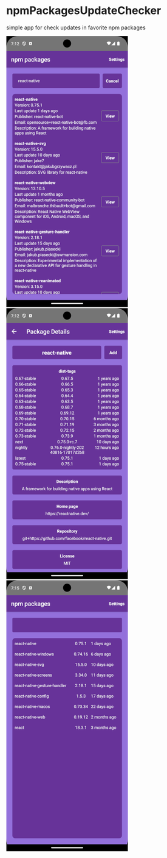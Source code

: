 # npmPackagesUpdateChecker
simple app for check updates in favorite npm packages

![screenshot](./screenshots/Screenshot_1723824746_resized.png)
![screenshot](./screenshots/Screenshot_1723824755_resized.png)
![screenshot](./screenshots/Screenshot_1723824937_resized.png)
